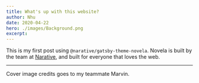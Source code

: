 ```yaml
---
title: What's up with this website?
author: Nhu
date: 2020-04-22
hero: ./images/Background.png
excerpt:
---
```


This is my first post using `@narative/gatsby-theme-novela`. Novela is built by the team at [Narative](https://narative.co), and built for everyone that loves the web.

---

Cover image credits goes to my teammate Marvin.
